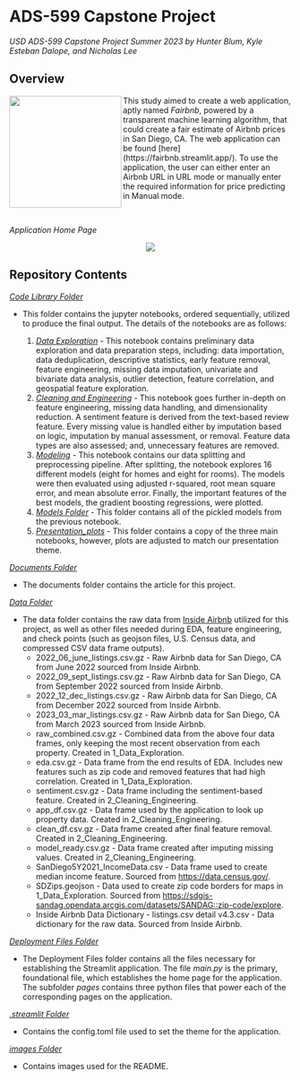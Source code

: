 # ADS-599 Capstone Project
_USD ADS-599 Capstone Project Summer 2023 by Hunter Blum, Kyle Esteban Dalope, and Nicholas Lee_

## Overview
<img src="https://github.com/nlee98/ADS-599_Capstone_Project/blob/main/Images/fairbnb_logo.png" align="left" width="200px"/>
This study aimed to create a web application, aptly named <i>Fairbnb</i>, powered by a transparent machine learning algorithm, that could create a fair estimate of Airbnb prices in San Diego, CA. The web application can be found [here](https://fairbnb.streamlit.app/). To use the application, the user can either enter an Airbnb URL in URL mode or manually enter the required information for price predicting in Manual mode.

<br clear="left"/>
</br>

_Application Home Page_

<p align="center">
  <img src="https://github.com/nlee98/ADS-599_Capstone_Project/blob/main/Images/Fairbnb_Home_Page3.png" />
</p>

## Repository Contents
[_Code Library Folder_](https://github.com/nlee98/ADS-599_Capstone_Project/tree/main/Code%20Library)
- This folder contains the jupyter notebooks, ordered sequentially, utilized to produce the final output. The details of the notebooks are as follows:
  
    1. [_Data Exploration_](https://github.com/nlee98/ADS-599_Capstone_Project/blob/main/Code%20Library/1_Data_Exploration.ipynb)
      - This notebook contains preliminary data exploration and data preparation steps, including: data importation, data deduplication, descriptive statistics, early feature removal, feature engineering, missing data imputation, univariate and bivariate data analysis, outlier detection, feature correlation, and geospatial feature exploration. 
    2. [_Cleaning and Engineering_](https://github.com/nlee98/ADS-599_Capstone_Project/blob/main/Code%20Library/2_Cleaning_Engineering.ipynb)
      - This notebook goes further in-depth on feature engineering, missing data handling, and dimensionality reduction. A sentiment feature is derived from the text-based review feature. Every missing value is handled either by imputation based on logic, imputation by manual assessment, or removal. Feature data types are also assessed; and, unnecessary features are removed.
    3. [_Modeling_](https://github.com/nlee98/ADS-599_Capstone_Project/blob/main/Code%20Library/3_Modeling.ipynb)
      - This notebook contains our data splitting and preprocessing pipeline. After splitting, the notebook explores 16 different models (eight for homes and eight for rooms). The models were then evaluated using adjusted r-squared, root mean square error, and mean absolute error. Finally, the important features of the best models, the gradient boosting regressions, were plotted.
    4. [_Models Folder_](https://github.com/nlee98/ADS-599_Capstone_Project/tree/main/Code%20Library/Models)
      - This folder contains all of the pickled models from the previous notebook.
    5. [_Presentation_plots_](https://github.com/nlee98/ADS-599_Capstone_Project/tree/main/Code%20Library/Presentation_plots)
      - This folder contains a copy of the three main notebooks, however, plots are adjusted to match our presentation theme. 

[_Documents Folder_](https://github.com/nlee98/ADS-599_Capstone_Project/tree/main/Documents)
- The documents folder contains the article for this project.

[_Data Folder_](https://github.com/nlee98/ADS-599_Capstone_Project/tree/main/Data)
- The data folder contains the raw data from [Inside Airbnb](http://insideairbnb.com/get-the-data/) utilized for this project, as well as other files needed during EDA, feature engineering, and check points (such as geojson files, U.S. Census data, and compressed CSV data frame outputs).
  -  2022_06_june_listings.csv.gz - Raw Airbnb data for San Diego, CA from June 2022 sourced from Inside Airbnb.
  -  2022_09_sept_listings.csv.gz - Raw Airbnb data for San Diego, CA from September 2022 sourced from Inside Airbnb.
  -  2022_12_dec_listings.csv.gz - Raw Airbnb data for San Diego, CA from December 2022 sourced from Inside Airbnb.
  -  2023_03_mar_listings.csv.gz - Raw Airbnb data for San Diego, CA from March 2023 sourced from Inside Airbnb.
  -  raw_combined.csv.gz - Combined data from the above four data frames, only keeping the most recent observation from each property. Created in 1_Data_Exploration.
  -  eda.csv.gz - Data frame from the end results of EDA. Includes new features such as zip code and removed features that had high correlation. Created in 1_Data_Exploration.
  -  sentiment.csv.gz - Data frame including the sentiment-based feature. Created in 2_Cleaning_Engineering.
  -  app_df.csv.gz - Data frame used by the application to look up property data. Created in 2_Cleaning_Engineering.
  -  clean_df.csv.gz - Data frame created after final feature removal. Created in 2_Cleaning_Engineering.
  -  model_ready.csv.gz - Data frame created after imputing missing values. Created in 2_Cleaning_Engineering.
  -  SanDiego5Y2021_IncomeData.csv - Data frame used to create median income feature. Sourced from https://data.census.gov/.
  -  SDZips.geojson - Data used to create zip code borders for maps in 1_Data_Exploration. Sourced from https://sdgis-sandag.opendata.arcgis.com/datasets/SANDAG::zip-code/explore.
  -  Inside Airbnb Data Dictionary - listings.csv detail v4.3.csv - Data dictionary for the raw data. Sourced from Inside Airbnb.


[_Deployment Files Folder_](https://github.com/nlee98/ADS-599_Capstone_Project/tree/main/Deployment_Files)
- The Deployment Files folder contains all the files necessary for establishing the Streamlit application. The file _main.py_ is the primary, foundational file, which establishes the home page for the application. The subfolder _pages_ contains three python files that power each of the corresponding pages on the application.

[_.streamlit Folder_](https://github.com/nlee98/ADS-599_Capstone_Project/tree/main/.streamlit)
- Contains the config.toml file used to set the theme for the application.

[_images Folder_](https://github.com/nlee98/ADS-599_Capstone_Project/tree/main/Images)
- Contains images used for the README.
